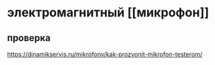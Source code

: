 # электромагнитный [[микрофон]]

## проверка

 https://dinamikservis.ru/mikrofony/kak-prozvonit-mikrofon-testerom/
 
 
